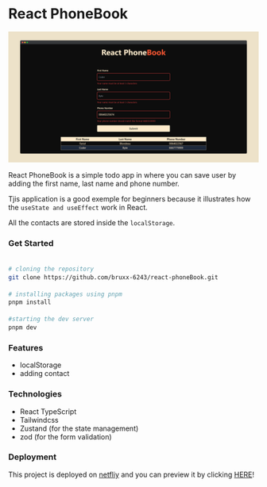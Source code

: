 # React PhoneBook

![react PhoneBook screenShot](./public/screely-1708687385565.png)

React PhoneBook is a simple todo app in where you can save user by adding the first name, last name and phone number.

Tjis application is a good exemple for beginners because it illustrates how the `useState and useEffect` work in React.

All the contacts are stored inside the `localStorage`.

### Get Started

```bash

# cloning the repository
git clone https://github.com/bruxx-6243/react-phoneBook.git

# installing packages using pnpm
pnpm install

#starting the dev server
pnpm dev
```

### Features

- localStorage
- adding contact

### Technologies

- React TypeScript
- Tailwindcss
- Zustand (for the state management)
- zod (for the form validation)

### Deployment

This project is deployed on [netfliy](https://app.netlify.com/) and you can preview it by clicking [HERE](https://brx-hashcode-react-phonebook.netlify.app/)!

